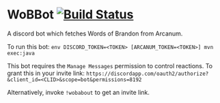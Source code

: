 # WoBBot [![Build Status](https://travis-ci.org/yrsegal/WoBBot.svg?branch=master)](https://travis-ci.org/yrsegal/WoBBot)
A discord bot which fetches Words of Brandon from Arcanum.

To run this bot: `env DISCORD_TOKEN=<TOKEN> [ARCANUM_TOKEN=<TOKEN>] mvn exec:java`

This bot requires the `Manage Messages` permission to control reactions. To grant this in your invite link: 
`https://discordapp.com/oauth2/authorize?&client_id=<CLID>&scope=bot&permissions=8192`

Alternatively, invoke `!wobabout` to get an invite link.
